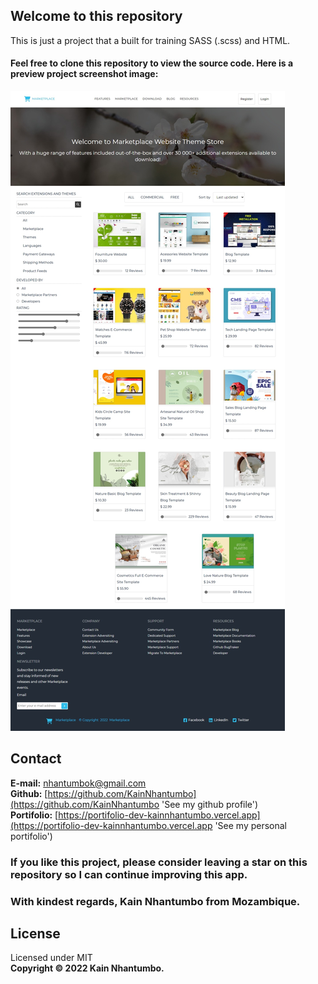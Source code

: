 ## Welcome to this repository

This is just a project that a built for training SASS (.scss) and HTML.

#### Feel free to clone this repository to view the source code. Here is a preview project screenshot image:
![](/docs/Web%20capture_9-5-2022_192318_127.0.0.1.jpeg)

## Contact

**E-mail:** [nhantumbok@gmail.com](nhantumbok@gmail.com 'Send an email')\
**Github:** [https://github.com/KainNhantumbo](https://github.com/KainNhantumbo 'See my github profile')  
**Portifolio:** [https://portifolio-dev-kainnhantumbo.vercel.app](https://portifolio-dev-kainnhantumbo.vercel.app 'See my personal portifolio')

### If you like this project, please consider leaving a star on this repository so I can continue improving this app.

### With kindest regards, Kain Nhantumbo from Mozambique.

## License

Licensed under MIT  
**Copyright &copy; 2022 Kain Nhantumbo.**
